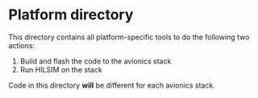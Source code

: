 # Platform directory

This directory contains all platform-specific tools to do the following two actions:
1) Build and flash the code to the avionics stack
2) Run HILSIM on the stack

Code in this directory **will** be different for each avionics stack.
